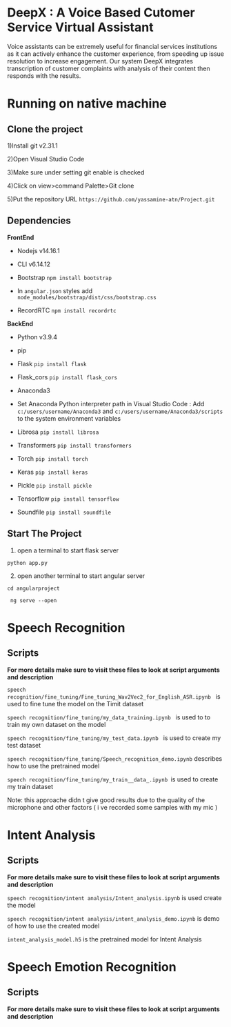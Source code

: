 # DeepX : A Voice Based Cutomer Service Virtual Assistant 

Voice assistants can be extremely useful for financial services institutions as it can actively enhance the customer experience, from speeding up issue resolution
to increase engagement. Our system DeepX integrates transcription of customer complaints with analysis of their content then responds with the results.

# Running on native machine

## Clone the project
1)Install git v2.31.1

2)Open Visual Studio Code

3)Make sure under setting git enable is checked 

4)Click on view>command Palette>Git clone

5)Put the repository URL ```https://github.com/yassamine-atn/Project.git```

## Dependencies

**FrontEnd**

- Nodejs v14.16.1

 - CLI v6.14.12
 
- Bootstrap ```npm install bootstrap``` 

- In ```angular.json``` styles add  ```node_modules/bootstrap/dist/css/bootstrap.css```

- RecordRTC ```npm install recordrtc```

**BackEnd**

- Python v3.9.4

 - pip
 
- Flask ```pip install flask```

- Flask_cors ```pip install flask_cors```

- Anaconda3

- Set Anaconda Python interpreter path in Visual Studio Code : Add ```c:/users/username/Anaconda3``` and ```c:/users/username/Anaconda3/scripts``` to the system environment variables

- Librosa ```pip install librosa```

- Transformers ```pip install transformers```

- Torch ```pip install torch```

- Keras ```pip install keras```

- Pickle ```pip install pickle```

- Tensorflow ```pip install tensorflow```

- Soundfile ```pip install soundfile``` 


## Start The Project

1) open a terminal to start flask server 

```python app.py```

2)   open another terminal to start angular server

```cd angularproject```


 ``` ng serve --open```

# Speech Recognition

## Scripts
**For more details make sure to visit these files to look at script arguments and description**


 ```speech recognition/fine_tuning/Fine_tuning_Wav2Vec2_for_English_ASR.ipynb ``` is used to fine tune the model on the Timit dataset

 ```speech recognition/fine_tuning/my_data_training.ipynb ``` is used to to train my own dataset on the model 

 ```speech recognition/fine_tuning/my_test_data.ipynb ``` is used to create my test dataset 
 
 ```speech recognition/fine_tuning/Speech_recognition_demo.ipynb``` describes how to use the pretrained model 

     
 ```speech recognition/fine_tuning/my_train__data_.ipynb ```is used to create my train dataset

Note: this approache didn t give good results due to the quality of the microphone and other factors ( i ve recorded some samples with my mic ) 

# Intent Analysis

## Scripts
**For more details make sure to visit these files to look at script arguments and description**

```speech recognition/intent analysis/Intent_analysis.ipynb``` is used create the model 

```speech recognition/intent analysis/intent_analysis_demo.ipynb``` is  demo of how to use the created model 

```intent_analysis_model.h5``` is the pretrained model for Intent Analysis 

# Speech Emotion Recognition 
## Scripts
**For more details make sure to visit these files to look at script arguments and description**

